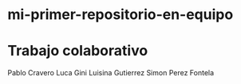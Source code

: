 # mi-primer-repositorio-en-equipo
# Trabajo colaborativo
Pablo Cravero
Luca Gini
Luisina Gutierrez
Simon Perez Fontela
